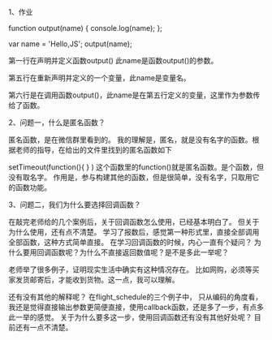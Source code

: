 
1、作业

function output(name) {
    console.log(name);
};

var name = 'Hello,JS';
output(name);

第一行在声明并定义函数output() 此name是函数output()的参数。

第五行在重新声明并定义的一个变量，此name是变量名。

第六行是在调用函数output()，此name是在第五行定义的变量，这里作为参数传给了函数。

2、问题一，什么是匿名函数？

匿名函数，是在微信群里看到的。
我的理解是，匿名，就是没有名字的函数。根据老师的指导，在给出的文件里找到的匿名函数如下

setTimeout(function(){
    }
)
这个函数里的function()就是匿名函数。是个函数，但没有取名字。
作用是，参与构建其他的函数，但是很简单，没有名字，只取用它的函数功能。

3、问题二，我们为什么要选择回调函数？

在敲完老师给的几个案例后，关于回调函数怎么使用，已经基本明白了。
但关于为什么使用，还有点不清楚。
学习了报数后，感觉第一种形式里，直接全部调用全部函数，这种方式简单直接。
在学习回调函数的时候，内心一直有个疑问？
为什么要用回调函数呢？为什么不直接返回数值呢？是不是多此一举呢？

老师举了很多例子，证明现实生活中确实有这种情况存在。
比如网购，必须等买家发货邮寄后，才能收到货物。这一点，我可以理解。

还有没有其他的解释呢？
在flight_schedule的三个例子中，
只从编码的角度看，我还是觉得直接输出参数更简便直接，使用callback函数，还是多了一步，有点多此一举的感觉。
关于为什么要多这一步，使用回调函数还有没有其他好处呢？
目前还有一点不清楚。





